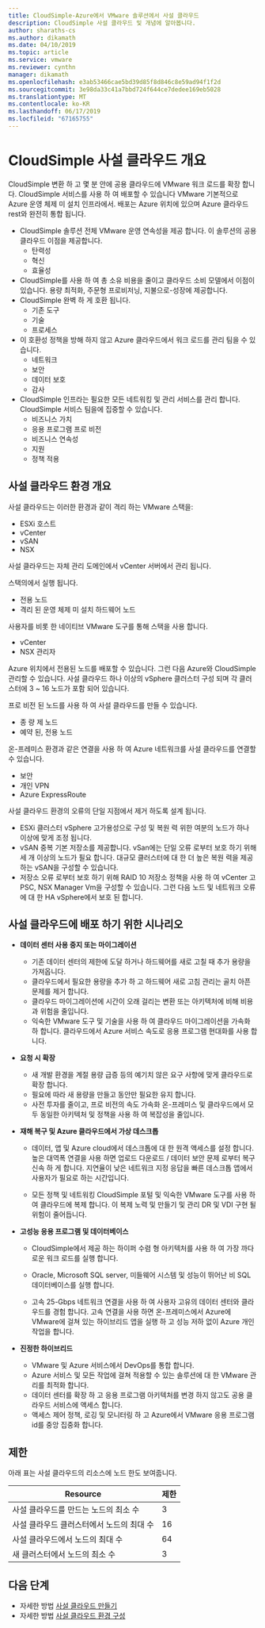 ```yaml
---
title: CloudSimple-Azure에서 VMware 솔루션에서 사설 클라우드
description: CloudSimple 사설 클라우드 및 개념에 알아봅니다.
author: sharaths-cs
ms.author: dikamath
ms.date: 04/10/2019
ms.topic: article
ms.service: vmware
ms.reviewer: cynthn
manager: dikamath
ms.openlocfilehash: e3ab53466cae5bd39d85f8d846c8e59ad94f1f2d
ms.sourcegitcommit: 3e98da33c41a7bbd724f644ce7dedee169eb5028
ms.translationtype: MT
ms.contentlocale: ko-KR
ms.lasthandoff: 06/17/2019
ms.locfileid: "67165755"
---
```

# <a name="cloudsimple-private-cloud-overview"></a>CloudSimple 사설 클라우드 개요

CloudSimple 변환 하 고 몇 분 안에 공용 클라우드에 VMware 워크 로드를 확장 합니다. CloudSimple 서비스를 사용 하 여 배포할 수 있습니다 VMware 기본적으로 Azure 운영 체제 미 설치 인프라에서. 배포는 Azure 위치에 있으며 Azure 클라우드 rest와 완전히 통합 됩니다.

* CloudSimple 솔루션 전체 VMware 운영 연속성을 제공 합니다. 이 솔루션의 공용 클라우드 이점을 제공합니다.
  * 탄력성
  * 혁신
  * 효율성
* CloudSimple를 사용 하 여 총 소유 비용을 줄이고 클라우드 소비 모델에서 이점이 있습니다. 용량 최적화, 주문형 프로비저닝, 지불으로-성장에 제공합니다.
* CloudSimple 완벽 하 게 호환 됩니다.
  * 기존 도구
  * 기술
  * 프로세스
* 이 호환성 정책을 방해 하지 않고 Azure 클라우드에서 워크 로드를 관리 팀을 수 있습니다.
  * 네트워크
  * 보안  
  * 데이터 보호  
  * 감사
* CloudSimple 인프라는 필요한 모든 네트워킹 및 관리 서비스를 관리 합니다. CloudSimple 서비스 팀을에 집중할 수 있습니다.
  * 비즈니스 가치
  * 응용 프로그램 프로 비전
  * 비즈니스 연속성
  * 지원
  * 정책 적용

## <a name="private-cloud-environment-overview"></a>사설 클라우드 환경 개요

사설 클라우드는 이러한 환경과 같이 격리 하는 VMware 스택을:

* ESXi 호스트
* vCenter
* vSAN
* NSX

사설 클라우드는 자체 관리 도메인에서 vCenter 서버에서 관리 됩니다.

스택의에서 실행 됩니다.

* 전용 노드
* 격리 된 운영 체제 미 설치 하드웨어 노드

사용자를 비롯 한 네이티브 VMware 도구를 통해 스택을 사용 합니다.

* vCenter
* NSX 관리자

Azure 위치에서 전용된 노드를 배포할 수 있습니다. 그런 다음 Azure와 CloudSimple 관리할 수 있습니다. 사설 클라우드 하나 이상의 vSphere 클러스터 구성 되며 각 클러스터에 3 ~ 16 노드가 포함 되어 있습니다.

프로 비전 된 노드를 사용 하 여 사설 클라우드를 만들 수 있습니다.

* 종 량 제 노드
* 예약 된, 전용 노드

온-프레미스 환경과 같은 연결을 사용 하 여 Azure 네트워크를 사설 클라우드를 연결할 수 있습니다.

* 보안
* 개인 VPN
* Azure ExpressRoute

사설 클라우드 환경의 오류의 단일 지점에서 제거 하도록 설계 됩니다.

* ESXi 클러스터 vSphere 고가용성으로 구성 및 복원 력 위한 여분의 노드가 하나 이상에 맞게 조정 됩니다.
* vSAN 중복 기본 저장소를 제공합니다. vSan에는 단일 오류 로부터 보호 하기 위해 세 개 이상의 노드가 필요 합니다. 대규모 클러스터에 대 한 더 높은 복원 력을 제공 하는 vSAN을 구성할 수 있습니다.
* 저장소 오류 로부터 보호 하기 위해 RAID 10 저장소 정책을 사용 하 여 vCenter 고 PSC, NSX Manager Vm을 구성할 수 있습니다. 그런 다음 노드 및 네트워크 오류에 대 한 HA vSphere에서 보호 된 합니다.

## <a name="scenarios-for-deploying-a-private-cloud"></a>사설 클라우드에 배포 하기 위한 시나리오

* **데이터 센터 사용 중지 또는 마이그레이션**

  * 기존 데이터 센터의 제한에 도달 하거나 하드웨어를 새로 고칠 때 추가 용량을 가져옵니다.
  * 클라우드에서 필요한 용량을 추가 하 고 하드웨어 새로 고침 관리는 골치 아픈 문제를 제거 합니다.
  * 클라우드 마이그레이션에 시간이 오래 걸리는 변환 또는 아키텍처에 비해 비용과 위험을 줄입니다.
  * 익숙한 VMware 도구 및 기술을 사용 하 여 클라우드 마이그레이션을 가속화 하 합니다. 클라우드에서 Azure 서비스 속도로 응용 프로그램 현대화를 사용 합니다.

* **요청 시 확장**

  * 새 개발 환경을 계절 용량 급증 등의 예기치 않은 요구 사항에 맞게 클라우드로 확장 합니다.
  * 필요에 따라 새 용량을 만들고 동안만 필요한 유지 합니다.
  * 사전 투자를 줄이고, 프로 비전의 속도 가속화 온-프레미스 및 클라우드에서 모두 동일한 아키텍처 및 정책을 사용 하 여 복잡성을 줄입니다.

* **재해 복구 및 Azure 클라우드에서 가상 데스크톱**

  * 데이터, 앱 및 Azure cloud에서 데스크톱에 대 한 원격 액세스를 설정 합니다. 높은 대역폭 연결을 사용 하면 업로드 다운로드 / 데이터 보안 문제 로부터 복구 신속 하 게 합니다. 지연율이 낮은 네트워크 지정 응답을 빠른 데스크톱 앱에서 사용자가 필요로 하는 시간입니다.

  * 모든 정책 및 네트워킹 CloudSimple 포털 및 익숙한 VMware 도구를 사용 하 여 클라우드에 복제 합니다. 이 복제 노력 및 만들기 및 관리 DR 및 VDI 구현 될 위험이 줄어듭니다.

* **고성능 응용 프로그램 및 데이터베이스**

  * CloudSimple에서 제공 하는 하이퍼 수렴 형 아키텍처를 사용 하 여 가장 까다로운 워크 로드를 실행 합니다.
  * Oracle, Microsoft SQL server, 미들웨어 시스템 및 성능이 뛰어난 비 SQL 데이터베이스를 실행 합니다.

  * 고속 25-Gbps 네트워크 연결을 사용 하 여 사용자 고유의 데이터 센터와 클라우드를 경험 합니다. 고속 연결을 사용 하면 온-프레미스에서 Azure에 VMware에 걸쳐 있는 하이브리드 앱을 실행 하 고 성능 저하 없이 Azure 개인 작업을 합니다.

* **진정한 하이브리드**

  * VMware 및 Azure 서비스에서 DevOps를 통합 합니다.
  * Azure 서비스 및 모든 작업에 걸쳐 적용할 수 있는 솔루션에 대 한 VMware 관리를 최적화 합니다.
  * 데이터 센터를 확장 하 고 응용 프로그램 아키텍처를 변경 하지 않고도 공용 클라우드 서비스에 액세스 합니다.
  * 액세스 제어 정책, 로깅 및 모니터링 하 고 Azure에서 VMware 응용 프로그램 id를 중앙 집중화 합니다.

## <a name="limits"></a>제한

아래 표는 사설 클라우드의 리소스에 노드 한도 보여줍니다.

| Resource | 제한 |
|----------|-------|
| 사설 클라우드를 만드는 노드의 최소 수 | 3 |
| 사설 클라우드 클러스터에서 노드의 최대 수 | 16 |
| 사설 클라우드에서 노드의 최대 수 | 64 |
| 새 클러스터에서 노드의 최소 수 | 3 |

## <a name="next-steps"></a>다음 단계

* 자세한 방법 [사설 클라우드 만들기](https://docs.azure.cloudsimple.com/create-private-cloud/)
* 자세한 방법 [사설 클라우드 환경 구성](quickstart-create-private-cloud.md)